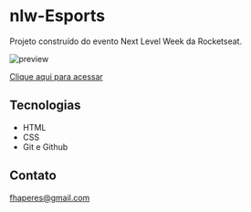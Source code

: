 # nlw-Esports

Projeto construído do evento Next Level Week da Rocketseat.

![preview](./.github/preview.png)

[Clique aqui para acessar](https://fabio-hidetoshi.github.io/nlw-Esports/)

## Tecnologias

- HTML
- CSS
- Git e Github

## Contato

fhaperes@gmail.com
